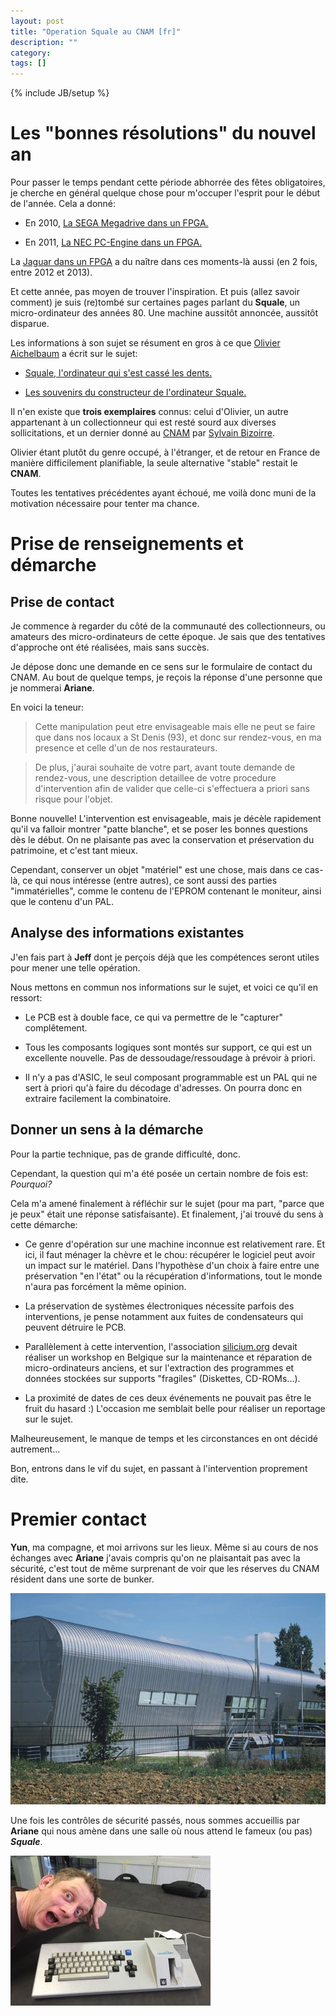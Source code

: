 ```yaml
---
layout: post
title: "Operation Squale au CNAM [fr]"
description: ""
category:
tags: []
---
```

{% include JB/setup %}
# Les "bonnes résolutions" du nouvel an
Pour passer le temps pendant cette période abhorrée des fêtes obligatoires, je cherche en général quelque chose pour m'occuper l'esprit pour le début de l'année. Cela a donné:

- En 2010, [La SEGA Megadrive dans un FPGA.](https://github.com/Torlus/fpgagen)

- En 2011, [La NEC PC-Engine dans un FPGA.](https://github.com/Torlus/FPGAPCE)

La [Jaguar dans un FPGA](https://github.com/Torlus/JagNetlists) a du naître dans ces moments-là aussi (en 2 fois, entre 2012 et 2013).

Et cette année, pas moyen de trouver l'inspiration. Et puis (allez savoir comment) je suis (re)tombé sur certaines pages parlant du **Squale**, un micro-ordinateur des années 80. Une machine aussitôt annoncée, aussitôt disparue.

Les informations à son sujet se résument en gros à ce que [Olivier Aichelbaum](http://www.acbm.com/) a écrit sur le sujet:

- [Squale, l'ordinateur qui s'est cassé les dents.](http://www.acbm.com/olivier-aichelbaum/musee/squale/)

- [Les souvenirs du constructeur de l'ordinateur Squale.](http://www.acbm.com/inedits/squale-apollo-7.html)

Il n'en existe que **trois exemplaires** connus: celui d'Olivier, un autre appartenant à un collectionneur qui est resté sourd aux diverses sollicitations, et un dernier donné au [CNAM](http://www.arts-et-metiers.net/) par [Sylvain Bizoirre](http://www.espace-turing.fr/Interview-Acquisition-par-le-CNAM.html).

Olivier étant plutôt du genre occupé, à l'étranger, et de retour en France de manière difficilement planifiable, la seule alternative "stable" restait le **CNAM**.

Toutes les tentatives précédentes ayant échoué, me voilà donc muni de la motivation nécessaire pour tenter ma chance.

# Prise de renseignements et démarche

## Prise de contact

Je commence à regarder du côté de la communauté des collectionneurs,
ou amateurs des micro-ordinateurs de cette époque. Je sais que des tentatives d'approche ont été réalisées, mais sans succès.

Je dépose donc une demande en ce sens sur le formulaire de contact du CNAM. Au bout de quelque temps, je reçois la réponse d'une personne que je nommerai **Ariane**.

En voici la teneur:

> Cette manipulation peut etre envisageable mais elle ne peut se faire que dans nos locaux a St Denis (93), et donc sur rendez-vous, en ma presence et celle d'un de nos restaurateurs.

> De plus, j'aurai souhaite de votre part, avant toute demande de rendez-vous, une description detaillee de votre procedure d'intervention afin de valider que celle-ci s'effectuera a priori sans risque pour l'objet.

Bonne nouvelle! L'intervention est envisageable, mais je décèle rapidement qu'il va falloir montrer "patte blanche", et se poser les bonnes questions dès le début. On ne plaisante pas avec la conservation et préservation du patrimoine, et c'est tant mieux.

Cependant, conserver un objet "matériel" est une chose, mais dans ce cas-là, ce qui nous intéresse (entre autres), ce sont aussi des parties "immatérielles", comme le contenu de l'EPROM contenant le moniteur, ainsi que le contenu d'un PAL.

## Analyse des informations existantes

J'en fais part à **Jeff** dont je perçois déjà que les compétences seront utiles pour mener une telle opération.

Nous mettons en commun nos informations sur le sujet, et voici ce qu'il en ressort:

- Le PCB est à double face, ce qui va permettre de le "capturer" complêtement.

- Tous les composants logiques sont montés sur support, ce qui est un excellente nouvelle. Pas de dessoudage/ressoudage à prévoir à priori.

- Il n'y a pas d'ASIC, le seul composant programmable est un PAL qui ne sert à priori qu'à faire du décodage d'adresses. On pourra donc en extraire facilement la combinatoire.

## Donner un sens à la démarche

Pour la partie technique, pas de grande difficulté, donc.

Cependant, la question qui m'a été posée un certain nombre de fois est: *Pourquoi?*

Cela m'a amené finalement à réfléchir sur le sujet (pour ma part, "parce que je peux" était une réponse satisfaisante). Et finalement, j'ai trouvé du sens à cette démarche:

- Ce genre d'opération sur une machine inconnue est relativement rare. Et ici, il faut ménager la chèvre et le chou: récupérer le logiciel peut avoir un impact sur le matériel. Dans l'hypothèse d'un choix à faire entre une préservation "en l'état" ou la récupération d'informations, tout le monde n'aura pas forcément la même opinion.

- La préservation de systèmes électroniques nécessite parfois des interventions, je pense notamment aux fuites de condensateurs qui peuvent détruire le PCB.

- Parallèlement à cette intervention, l'association [silicium.org](http://www.silicium.org) devait réaliser un workshop en Belgique sur la maintenance et réparation de micro-ordinateurs anciens, et sur l'extraction des programmes et données stockées sur supports "fragiles" (Diskettes, CD-ROMs...).

- La proximité de dates de ces deux événements ne pouvait pas être le fruit du hasard :) L'occasion me semblait belle pour réaliser un reportage sur le sujet.

Malheureusement, le manque de temps et les circonstances en ont décidé autrement...

Bon, entrons dans le vif du sujet, en passant à l'intervention proprement dite.

# Premier contact

**Yun**, ma compagne, et moi arrivons sur les lieux. Même si au cours de nos échanges avec **Ariane** j'avais compris qu'on ne plaisantait pas avec la sécurité, c'est tout de même surprenant de voir que les réserves du CNAM résident dans une sorte de bunker.

![bunker](/squale/bunker.jpg)

Une fois les contrôles de sécurité passés, nous sommes accueillis par **Ariane** qui nous amène dans une salle où nous attend le fameux (ou pas) ***Squale***. 

![first](/squale/first.jpg)
